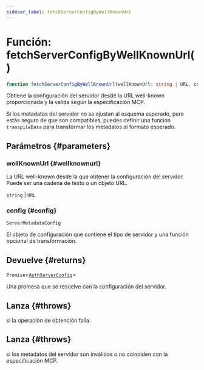 ```yaml
---
sidebar_label: fetchServerConfigByWellKnownUrl
---
```


# Función: fetchServerConfigByWellKnownUrl()

```ts
function fetchServerConfigByWellKnownUrl(wellKnownUrl: string | URL, config: ServerMetadataConfig): Promise<AuthServerConfig>;
```

Obtiene la configuración del servidor desde la URL well-known proporcionada y la valida según la especificación MCP.

Si los metadatos del servidor no se ajustan al esquema esperado, pero estás seguro de que son compatibles, puedes definir una función `transpileData` para transformar los metadatos al formato esperado.

## Parámetros {#parameters}

### wellKnownUrl {#wellknownurl}

La URL well-known desde la que obtener la configuración del servidor. Puede ser una cadena de texto o un objeto URL.

`string` | `URL`

### config {#config}

`ServerMetadataConfig`

El objeto de configuración que contiene el tipo de servidor y una función opcional de transformación.

## Devuelve {#returns}

`Promise`\<[`AuthServerConfig`](/references/js/type-aliases/AuthServerConfig.md)\>

Una promesa que se resuelve con la configuración del servidor.

## Lanza {#throws}

si la operación de obtención falla.

## Lanza {#throws}

si los metadatos del servidor son inválidos o no coinciden con la especificación MCP.